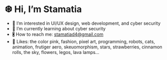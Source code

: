 <H1> ❆ Hi, I’m Stamatia </H1>

- 👀 I’m interested in UI/UX design, web development, and cyber security
- 🌱 I’m currently learning about cyber security
- 🖁 How to reach me: stamatiad4@gmail.com
- 🩷 Likes: the color pink, fashion, pixel art, programming, robots, cats, animation, frutiger aero, skeuomorphism, stars, strawberries, cinnamon rolls, the sky, flowers, legos, lava lamps...
  

<!---
stam4tia/stam4tia is a ✨ special ✨ repository because its `README.md` (this file) appears on your GitHub profile.
You can click the Preview link to take a look at your changes.
--->
